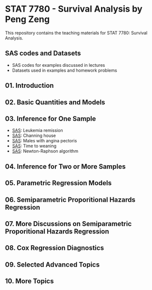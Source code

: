 # STAT 7780 - Survival Analysis by Peng Zeng

This repository contains the teaching materials for STAT 7780: Survival Analysis. 

## SAS codes and Datasets 

- SAS codes for examples discussed in lectures
- Datasets used in examples and homework problems

## 01. Introduction 
## 02. Basic Quantities and Models 
## 03. Inference for One Sample 

- [SAS](SAScodes-2024/03-drug6mp.sas): Leukemia remission 
- [SAS](SAScodes-2024/03-channing.sas): Channing house 
- [SAS](SAScodes-2024/03-males.sas): Males with angina pectoris 
- [SAS](SAScodes-2024/weaning.sas): Time to weaning 
- [SAS](SAScodes-2024/weibull-MLE.R): Newton-Raphson algorithm 

## 04. Inference for Two or More Samples 
## 05. Parametric Regression Models 
## 06. Semiparametric Proporitional Hazards Regression 
## 07. More Discussions on Semiparametric Proporitional Hazards Regression 
## 08. Cox Regression Diagnostics 
## 09. Selected Advanced Topics 
## 10. More Topics 
